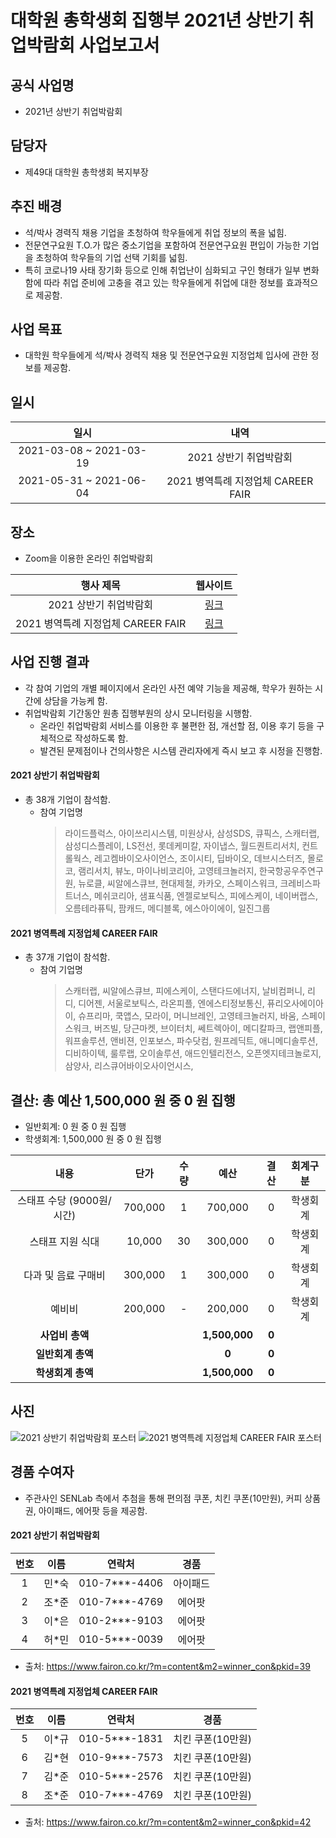 대학원 총학생회 집행부 2021년 상반기 취업박람회 사업보고서
===

## 공식 사업명
-  2021년 상반기 취업박람회

## 담당자
- 제49대 대학원 총학생회 복지부장

## 추진 배경
- 석/박사 경력직 채용 기업을 초청하여 학우들에게 취업 정보의 폭을 넓힘.
- 전문연구요원 T.O.가 많은 중소기업을 포함하여 전문연구요원 편입이 가능한 기업을 초청하여 학우들의 기업 선택 기회를 넓힘.
- 특히 코로나19 사태 장기화 등으로 인해 취업난이 심화되고 구인 형태가 일부 변화함에 따라 취업 준비에 고충을 겪고 있는 학우들에게 취업에 대한 정보를 효과적으로 제공함.

## 사업 목표
- 대학원 학우들에게 석/박사 경력직 채용 및 전문연구요원 지정업체 입사에 관한 정보를 제공함.

## 일시

| 일시 | 내역 | 
|:---:|:---:| 
| 2021-03-08 ~ 2021-03-19 | 2021 상반기 취업박람회 | 
| 2021-05-31 ~ 2021-06-04 | 2021 병역특례 지정업체 CAREER FAIR | 

## 장소
- Zoom을 이용한 온라인 취업박람회

| 행사 제목 | 웹사이트 | 
|:---:|:---:| 
| 2021 상반기 취업박람회 | [링크](https://www.fairon.co.kr/?m=careerfair&m2=careerfairInfo&pkid=19) | 
| 2021 병역특례 지정업체 CAREER FAIR | [링크](https://www.fairon.co.kr/?m=careerfair&m2=careerfairInfo&pkid=34) | 

## 사업 진행 결과

- 각 참여 기업의 개별 페이지에서 온라인 사전 예약 기능을 제공해, 학우가 원하는 시간에 상담을 가능케 함. 
- 취업박람회 기간동안 원총 집행부원의 상시 모니터링을 시행함.
    - 온라인 취업박람회 서비스를 이용한 후 불편한 점, 개선할 점, 이용 후기 등을 구체적으로 작성하도록 함.
    - 발견된 문제점이나 건의사항은 시스템 관리자에게 즉시 보고 후 시정을 진행함.

#### 2021 상반기 취업박람회
- 총 38개 기업이 참석함.
    - 참여 기업명
        > 라이드플럭스, 아이쓰리시스템, 미원상사, 삼성SDS, 큐픽스, 스캐터랩, 삼성디스플레이, LS전선, 롯데케미칼, 자이냅스, 월드퀀트리서치, 컨트롤웍스, 레고켐바이오사이언스, 조이시티, 딥바이오, 데브시스터즈, 몰로코, 램리서치, 뷰노, 마이나비코리아, 고영테크놀러지, 한국항공우주연구원, 뉴로클, 씨알에스큐브, 현대제철, 카카오, 스페이스워크, 크레비스파트너스, 메쉬코리아, 샘표식품, 엔젤로보틱스, 피에스케이, 네이버랩스, 오름테라퓨틱, 팜캐드, 메디블록, 에스아이에이, 일진그룹

#### 2021 병역특례 지정업체 CAREER FAIR
- 총 37개 기업이 참석함.
    - 참여 기업명
        > 스캐터랩, 씨알에스큐브, 피에스케이, 스탠다드에너지, 날비컴퍼니, 리디, 디어젠, 서울로보틱스, 라온피플, 엔에스티정보통신, 퓨리오사에이아이, 슈프리마, 쿡앱스, 모라이, 머니브레인, 고영테크놀러지, 바움, 스페이스워크, 버즈빌, 당근마켓, 브이터치, 쎄트렉아이, 메디칼파크, 랩앤피플, 워프솔루션, 앤비젼, 인포보스, 파수닷컴, 원프레딕트, 애니메디솔루션, 디비하이텍, 룰루랩, 오이솔루션, 애드인텔리전스, 오픈엣지테크놀로지, 삼양사, 리스큐어바이오사이언시스, 

## 결산: 총 예산 1,500,000 원 중 0 원 집행
- 일반회계: 0 원 중 0 원 집행 
- 학생회계: 1,500,000 원 중 0 원 집행

| **내용** | **단가** | **수량** | **예산** | **결산** | **회계구분** |
|:---:|:---:|:---:|:---:|:---:|:---:|
| 스태프 수당 (9000원/시간) | 700,000 | 1 | 700,000 | 0 | 학생회계 | 
| 스태프 지원 식대 | 10,000 | 30 | 300,000 | 0 | 학생회계 | 
| 다과 및 음료 구매비 | 300,000 | 1 | 300,000 | 0 | 학생회계 | 
| 예비비 | 200,000 | - | 200,000 | 0 | 학생회계 | 
| **사업비 총액** |  |  | **1,500,000** | **0** |  |
| **일반회계 총액** |  |  | **0** | **0** |  |
| **학생회계 총액** |  |  | **1,500,000** | **0** |  |
<!-- TODO: 집행내역 정말 0원임?  -->

## 사진
![2021 상반기 취업박람회 포스터](../../resources/취업박람회-포스터-1.jpg) ![2021 병역특례 지정업체 CAREER FAIR 포스터](../../resources/취업박람회-포스터-2.jpg)

## 경품 수여자
- 주관사인 SENLab 측에서 추첨을 통해 편의점 쿠폰, 치킨 쿠폰(10만원), 커피 상품권, 아이패드, 에어팟 등을 제공함.

#### 2021 상반기 취업박람회

| 번호 | 이름 | 연락처 | 경품 | 
|:---:|:---:|:---:|:---:|
| 1 | 민*숙 | 010-7***-4406 | 아이패드 |
| 2 | 조*준 | 010-7***-4769 | 에어팟 |
| 3 | 이*은 | 010-2***-9103 | 에어팟 |
| 4 | 허*민 | 010-5***-0039 | 에어팟 |

- 출처: https://www.fairon.co.kr/?m=content&m2=winner_con&pkid=39

#### 2021 병역특례 지정업체 CAREER FAIR

| 번호 | 이름 | 연락처 | 경품 | 
|:---:|:---:|:---:|:---:|
| 5 | 이*규 | 010-5***-1831 | 치킨 쿠폰(10만원) |
| 6 | 김*현 | 010-9***-7573 | 치킨 쿠폰(10만원) |
| 7 | 김*준 | 010-5***-2576 | 치킨 쿠폰(10만원) |
| 8 | 조*준 | 010-7***-4769 | 치킨 쿠폰(10만원) |

- 출처: https://www.fairon.co.kr/?m=content&m2=winner_con&pkid=42